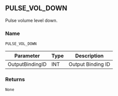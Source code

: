 ## PULSE\_VOL\_DOWN

Pulse volume level down.


### Name

`PULSE_VOL_DOWN`


| Parameter       | Type | Description       |
| --------------- | ---- | ----------------- |
| OutputBindingID | INT  | Output Binding ID |



### Returns

`None`